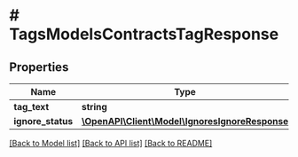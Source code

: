 # # TagsModelsContractsTagResponse

## Properties

Name | Type | Description | Notes
------------ | ------------- | ------------- | -------------
**tag_text** | **string** |  | [optional]
**ignore_status** | [**\OpenAPI\Client\Model\IgnoresIgnoreResponse**](IgnoresIgnoreResponse.md) |  | [optional]

[[Back to Model list]](../../README.md#models) [[Back to API list]](../../README.md#endpoints) [[Back to README]](../../README.md)
